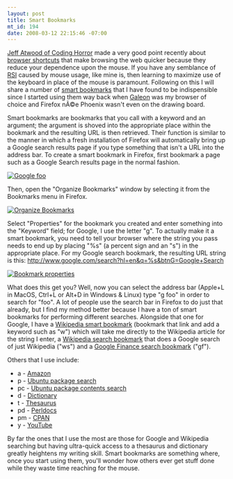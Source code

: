 ```yaml
--- 
layout: post
title: Smart Bookmarks
mt_id: 194
date: 2008-03-12 22:15:46 -07:00
---
```

[Jeff Atwood of Coding Horror](http://www.codinghorror.com/blog/) made a very good point recently about [browser shortcuts](http://www.codinghorror.com/blog/archives/001037.html) that make browsing the web quicker because they reduce your dependence upon the mouse.  If you have any semblance of [RSI](http://en.wikipedia.org/wiki/Repetitive_strain_injury) caused by mouse usage, like mine is, then learning to maximize use of the keyboard in place of the mouse is paramount.  Following on this I will share a number of [smart bookmarks](http://en.wikipedia.org/wiki/Smart_bookmark) that I have found to be indispensible since I started using them way back when [Galeon](http://galeon.sourceforge.net/Main) was my browser of choice and Firefox nÃ©e Phoenix wasn't even on the drawing board.

Smart bookmarks are bookmarks that you call with a keyword and an argument; the argument is shoved into the appropriate place within the bookmark and the resulting URL is then retrieved.  Their function is similar to the manner in which a fresh installation of Firefox will automatically bring up a Google search results page if you type something that isn't a URL into the address bar.  To create a smart bookmark in Firefox, first bookmark a page such as a Google Search results page in the normal fashion.

<a href='http://dinomite.net/wp-content/uploads/2008/03/google-foo.png' title='Google foo'><img src='http://dinomite.net/wp-content/uploads/2008/03/google-foo.png' alt='Google foo' /></a>

Then, open the "Organize Bookmarks" window by selecting it from the Bookmarks menu in Firefox.

<a href='http://dinomite.net/wp-content/uploads/2008/03/bookmarks.png' title='Organize Bookmarks'><img src='http://dinomite.net/wp-content/uploads/2008/03/bookmarks.png' alt='Organize Bookmarks' /></a>

Select "Properties" for the bookmark you created and enter something into the "Keyword" field; for Google, I use the letter "g".  To actually make it a smart bookmark, you need to tell your browser where the string you pass needs to end up by placing "%s" (a percent sign and an "s") in the appropriate place.  For my Google search bookmark, the resulting URL string is this: http://www.google.com/search?hl=en&q=%s&btnG=Google+Search

<a href='http://dinomite.net/wp-content/uploads/2008/03/properties.png' title='Bookmark properties'><img src='http://dinomite.net/wp-content/uploads/2008/03/properties.png' alt='Bookmark properties' /></a>

What does this get you?  Well, now you can select the address bar (Apple+L in MacOS, Ctrl+L or Alt+D in Windows & Linux) type "g foo" in order to search for "foo".  A lot of people use the search bar in Firefox to do just that already, but I find my method better because I have a ton of smart bookmarks for performing different searches.  Alongside that one for Google, I have a [Wikipedia smart bookmark](http://en.wikipedia.org/wiki/%s) (bookmark that link and add a keyword such as "w") which will take me directly to the Wikipedia article for the string I enter, a [Wikipedia search bookmark](http://www.google.com/search?hl=en&q=%s%20site%3Aen.wikipedia.org&btnG=Google+Search) that does a Google search of just Wikipedia ("ws") and a [Google Finance search bookmark](http://finance.google.com/finance?q=%s) ("gf").

Others that I use include:
<ul>
<li>a - <a href="http://amazon.com/s/ref=nb_ss_gw/102-2288794-0413724?url=search-alias%3daps&field-keywords=%s&go.x=0&go.y=0&go=go">Amazon</a></li>
<li>p - <a href="http://packages.ubuntu.com/cgi-bin/search_packages.pl?keywords=%s&searchon=names&subword=1&version=feisty&release=all">Ubuntu package search</a></li>
<li>pc - <a href="http://packages.ubuntu.com/cgi-bin/search_contents.pl?word=%s&searchmode=searchfiles&case=insensitive&version=feisty&arch=i386">Ubuntu package contents search</a></li>
<li>d - <a href="http://dictionary.reference.com/search?q=%s&x=0&y=0">Dictionary</a></li>
<li>t - <a href="http://thesaurus.reference.com/search?q=%s">Thesaurus</a></li>
<li>pd - <a href="http://perldoc.perl.org/search.html?q=%s">Perldocs</a></li>
<li>pm - <a href="http://search.cpan.org/search?query=%s&mode=all">CPAN</a></li>
<li>y - <a href="http://youtube.com/results?search_query=%s&search=Search">YouTube</a></li>
</ul>

By far the ones that I use the most are those for Google and Wikipedia searching but having ultra-quick access to a thesaurus and dictionary greatly heightens my writing skill.  Smart bookmarks are something where, once you start using them, you'll wonder how others ever get stuff done while they waste time reaching for the mouse.
